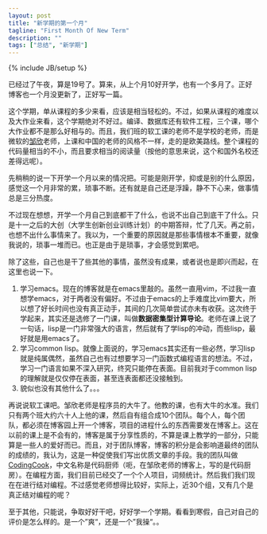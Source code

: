 ```yaml
---
layout: post
title: "新学期的第一个月"
tagline: "First Month Of New Term"
description: ""
tags: ["总结", "新学期"]
---
```

{% include JB/setup %}

已经过了午夜，算是19号了。算来，从上个月10好开学，也有一个多月了。正好博客也一个月没更新了，正好写一篇。

这个学期，单从课程的多少来看，应该是相当轻松的。不过，如果从课程的难度以及大作业来看，这个学期绝对不好过。编译、数据库还有软件工程，三个课，哪个大作业都不是那么好相与的。而且，我们班的软工课的老师不是学校的老师，而是微软的[邹欣][]老师，上课和中国的老师的风格不一样，走的是欧美路线。整个课程的代码量相当的不小，而且要求相当的阅读量（按他的意思来说，这个和国外名校还差得远呢）。

先稍稍的说一下开学一个月以来的情况把。可能是刚开学，抑或是别的什么原因，感觉这一个月非常的累，琐事不断。还有就是自己还是浮躁，静不下心来，做事情总是三分热度。

不过现在想想，开学一个月自己到底都干了什么，也说不出自己到底干了什么。只是十一之后的大创（大学生创新创业训练计划）的中期答辩，忙了几天。再之前，也想不出什么事情来了。我以为，一个重要的原因就是那些事情根本不重要，就像我说的，琐事一堆而已。也正是由于是琐事，才会感觉到累吧。

除了这些，自己也是干了些其他的事情，虽然没有成果，或者说也是即兴而起，在这里也说一下。

1. 学习emacs。现在的博客就是在emacs里敲的。虽然一直用vim，不过我一直想学emacs，对于两者没有偏好。不过由于emacs的上手难度比vim要大，所以想了好长时间也没有真正动手，其间的几次简单尝试亦未有收获。这次终于学起来，其实还是选修了一门课，叫做**数据密集型计算导论**。老师在课上说了一句话，lisp是一门非常强大的语言，然后就有了学lisp的冲动，而些lisp，最好就是用emacs了。
1. 学习common lisp。就像上面说的，学习emacs其实还有一些必然，学习lisp就是纯属偶然，虽然自己也有过想要学习一门函数式编程语言的想法。不过，学习一门语言如果不深入研究，终究只能停在表面。目前我对于common lisp的理解就是仅仅停在表面，甚至连表面都还没接触到。
1. 貌似也没有其他什么了。。。

再说说软工课吧。邹欣老师是程序员的大牛了。他教的课，也有大牛的水准。我们只有两个班大约六十人上他的课，然后自有组合成10个团队。每个人，每个团队，都必须在博客园上开一个博客，项目的进程什么的东西需要发在博客上。这在以前的课上是不会有的，博客是属于分享性质的，不算是课上教学的一部分，只能算是一些人的爱好而已。而且，对于团队博客，博客的积分是会影响道最终的团队的成绩的，我认为，这是一种促使我们写出优质文章的手段。我的团队叫做[CodingCook][]，中文名称是代码厨师（呃，在邹欣老师的博客上，写的是代码厨房）。在编程方面，我们目前已经交了一个个人项目，词频统计。然后我们我们现在在进行结对编程。不过感觉老师想得比较好，实际上，近30个组，又有几个是真正结对编程的呢？

至于其他，只能说，争取好好干吧，好好学一个学期。看看到寒假，自己对自己的评价是怎么样的。是一个”爽“，还是一个”我操“。。

[邹欣]: http://weibo.com/sdxinz
[CodingCook]: http://www.cnblogs.com/codingcook
